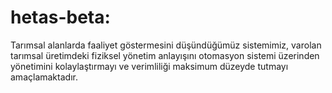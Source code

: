 # hetas-beta:
Tarımsal alanlarda faaliyet göstermesini düşündüğümüz sistemimiz, varolan tarımsal üretimdeki fiziksel yönetim anlayışını otomasyon sistemi üzerinden yönetimini kolaylaştırmayı ve verimliliği maksimum düzeyde tutmayı amaçlamaktadır.
